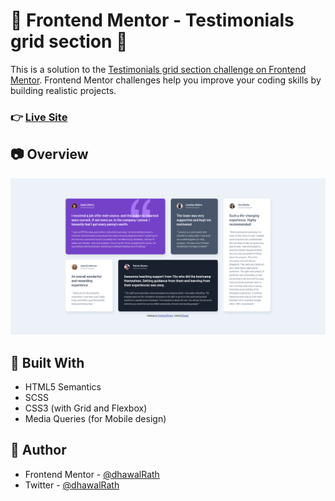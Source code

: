# :star2: Frontend Mentor - Testimonials grid section :star2:

This is a solution to the [Testimonials grid section challenge on Frontend Mentor](https://www.frontendmentor.io/challenges/testimonials-grid-section-Nnw6J7Un7). Frontend Mentor challenges help you improve your coding skills by building realistic projects. 

### :point_right: [Live Site](https://dhawalrath.github.io/testimonial-grid-section/)

## :camera: Overview

![Desktop](./screenshots/desktop.png)

## :muscle: Built With

- HTML5 Semantics
- SCSS
- CSS3 (with Grid and Flexbox)
- Media Queries (for Mobile design)

## :man: Author

- Frontend Mentor - [@dhawalRath](https://www.frontendmentor.io/profile/dhawalRath)
- Twitter - [@dhawalRath](https://www.twitter.com/dhawalRath)

